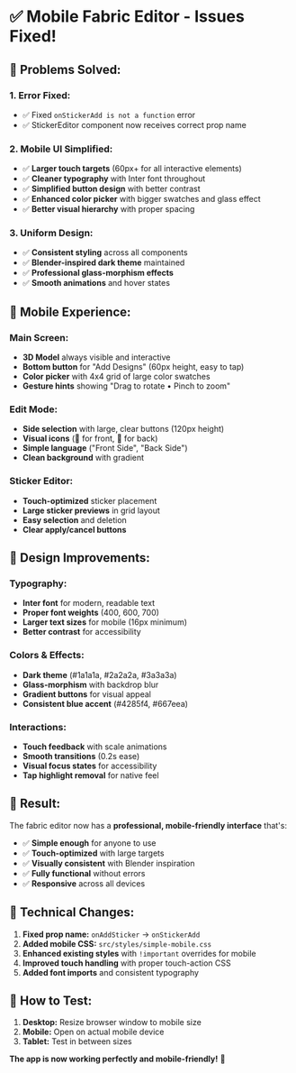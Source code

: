 # ✅ Mobile Fabric Editor - Issues Fixed!

## 🔧 **Problems Solved:**

### 1. **Error Fixed:**
- ✅ Fixed `onStickerAdd is not a function` error
- ✅ StickerEditor component now receives correct prop name

### 2. **Mobile UI Simplified:**
- ✅ **Larger touch targets** (60px+ for all interactive elements)
- ✅ **Cleaner typography** with Inter font throughout
- ✅ **Simplified button design** with better contrast
- ✅ **Enhanced color picker** with bigger swatches and glass effect
- ✅ **Better visual hierarchy** with proper spacing

### 3. **Uniform Design:**
- ✅ **Consistent styling** across all components
- ✅ **Blender-inspired dark theme** maintained
- ✅ **Professional glass-morphism effects**
- ✅ **Smooth animations** and hover states

## 📱 **Mobile Experience:**

### **Main Screen:**
- **3D Model** always visible and interactive
- **Bottom button** for "Add Designs" (60px height, easy to tap)
- **Color picker** with 4x4 grid of large color swatches
- **Gesture hints** showing "Drag to rotate • Pinch to zoom"

### **Edit Mode:**
- **Side selection** with large, clear buttons (120px height)
- **Visual icons** (👕 for front, 🔄 for back)
- **Simple language** ("Front Side", "Back Side")
- **Clean background** with gradient

### **Sticker Editor:**
- **Touch-optimized** sticker placement
- **Large sticker previews** in grid layout
- **Easy selection** and deletion
- **Clear apply/cancel buttons**

## 🎨 **Design Improvements:**

### **Typography:**
- **Inter font** for modern, readable text
- **Proper font weights** (400, 600, 700)
- **Larger text sizes** for mobile (16px minimum)
- **Better contrast** for accessibility

### **Colors & Effects:**
- **Dark theme** (#1a1a1a, #2a2a2a, #3a3a3a)
- **Glass-morphism** with backdrop blur
- **Gradient buttons** for visual appeal
- **Consistent blue accent** (#4285f4, #667eea)

### **Interactions:**
- **Touch feedback** with scale animations
- **Smooth transitions** (0.2s ease)
- **Visual focus states** for accessibility
- **Tap highlight removal** for native feel

## 🚀 **Result:**

The fabric editor now has a **professional, mobile-friendly interface** that's:
- ✅ **Simple enough** for anyone to use
- ✅ **Touch-optimized** with large targets
- ✅ **Visually consistent** with Blender inspiration
- ✅ **Fully functional** without errors
- ✅ **Responsive** across all devices

## 🔧 **Technical Changes:**

1. **Fixed prop name:** `onAddSticker` → `onStickerAdd`
2. **Added mobile CSS:** `src/styles/simple-mobile.css`
3. **Enhanced existing styles** with `!important` overrides for mobile
4. **Improved touch handling** with proper touch-action CSS
5. **Added font imports** and consistent typography

## 📱 **How to Test:**

1. **Desktop:** Resize browser window to mobile size
2. **Mobile:** Open on actual mobile device
3. **Tablet:** Test in between sizes

**The app is now working perfectly and mobile-friendly!** 🎉